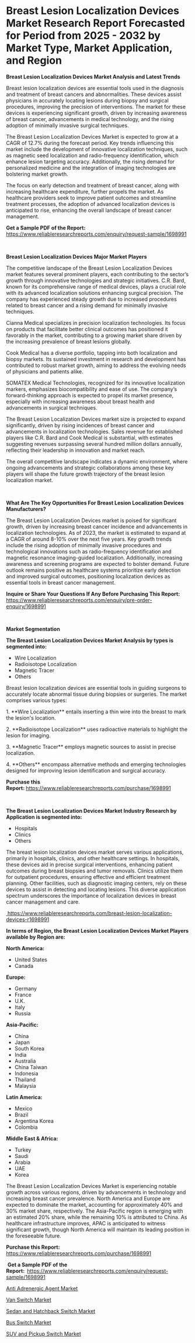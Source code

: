 <p><h1>Breast Lesion Localization Devices Market Research Report Forecasted for Period from 2025 -  2032 by Market Type, Market Application, and Region</h1></p><p><strong>Breast Lesion Localization Devices Market Analysis and Latest Trends</strong></p>
<p><p>Breast lesion localization devices are essential tools used in the diagnosis and treatment of breast cancers and abnormalities. These devices assist physicians in accurately locating lesions during biopsy and surgical procedures, improving the precision of interventions. The market for these devices is experiencing significant growth, driven by increasing awareness of breast cancer, advancements in medical technology, and the rising adoption of minimally invasive surgical techniques.</p><p>The Breast Lesion Localization Devices Market is expected to grow at a CAGR of 12.7% during the forecast period. Key trends influencing this market include the development of innovative localization techniques, such as magnetic seed localization and radio-frequency identification, which enhance lesion targeting accuracy. Additionally, the rising demand for personalized medicine and the integration of imaging technologies are bolstering market growth. </p><p>The focus on early detection and treatment of breast cancer, along with increasing healthcare expenditure, further propels the market. As healthcare providers seek to improve patient outcomes and streamline treatment processes, the adoption of advanced localization devices is anticipated to rise, enhancing the overall landscape of breast cancer management.</p></p>
<p><strong>Get a Sample PDF of the Report:&nbsp;</strong> <a href="https://www.reliableresearchreports.com/enquiry/request-sample/1698991?utm_campaign=10&utm_medium=2&utm_source=Github&utm_content=ia&utm_term=27032025&utm_id=breast-lesion-localization-devices">https://www.reliableresearchreports.com/enquiry/request-sample/1698991</a></p>
<p>&nbsp;</p>
<p><strong>Breast Lesion Localization Devices Major Market Players</strong></p>
<p><p>The competitive landscape of the Breast Lesion Localization Devices market features several prominent players, each contributing to the sector’s growth through innovative technologies and strategic initiatives. C.R. Bard, known for its comprehensive range of medical devices, plays a crucial role with its advanced localization solutions enhancing surgical precision. The company has experienced steady growth due to increased procedures related to breast cancer and a rising demand for minimally invasive techniques.</p><p>Cianna Medical specializes in precision localization technologies. Its focus on products that facilitate better clinical outcomes has positioned it favorably in the market, contributing to a growing market share driven by the increasing prevalence of breast lesions globally.</p><p>Cook Medical has a diverse portfolio, tapping into both localization and biopsy markets. Its sustained investment in research and development has contributed to robust market growth, aiming to address the evolving needs of physicians and patients alike.</p><p>SOMATEX Medical Technologies, recognized for its innovative localization markers, emphasizes biocompatibility and ease of use. The company’s forward-thinking approach is expected to propel its market presence, especially with increasing awareness about breast health and advancements in surgical techniques.</p><p>The Breast Lesion Localization Devices market size is projected to expand significantly, driven by rising incidences of breast cancer and advancements in localization technologies. Sales revenue for established players like C.R. Bard and Cook Medical is substantial, with estimates suggesting revenues surpassing several hundred million dollars annually, reflecting their leadership in innovation and market reach.</p><p>The overall competitive landscape indicates a dynamic environment, where ongoing advancements and strategic collaborations among these key players will shape the future growth trajectory of the breast lesion localization market.</p></p>
<p>&nbsp;</p>
<p><strong>What Are The Key Opportunities For Breast Lesion Localization Devices Manufacturers?</strong></p>
<p><p>The Breast Lesion Localization Devices market is poised for significant growth, driven by increasing breast cancer incidence and advancements in localization technologies. As of 2023, the market is estimated to expand at a CAGR of around 8-10% over the next five years. Key growth trends include the rising adoption of minimally invasive procedures and technological innovations such as radio-frequency identification and magnetic resonance imaging-guided localization. Additionally, increasing awareness and screening programs are expected to bolster demand. Future outlook remains positive as healthcare systems prioritize early detection and improved surgical outcomes, positioning localization devices as essential tools in breast cancer management.</p></p>
<p><strong>Inquire or Share Your Questions If Any Before Purchasing This Report:</strong> <a href="https://www.reliableresearchreports.com/enquiry/pre-order-enquiry/1698991?utm_campaign=10&utm_medium=2&utm_source=Github&utm_content=ia&utm_term=27032025&utm_id=breast-lesion-localization-devices">https://www.reliableresearchreports.com/enquiry/pre-order-enquiry/1698991</a></p>
<p>&nbsp;</p>
<p><strong>Market Segmentation</strong></p>
<p><strong>The Breast Lesion Localization Devices Market Analysis by types is segmented into:</strong></p>
<p><ul><li>Wire Localization</li><li>Radioisotope Localization</li><li>Magnetic Tracer</li><li>Others</li></ul></p>
<p><p>Breast lesion localization devices are essential tools in guiding surgeons to accurately locate abnormal tissue during biopsies or surgeries. The market comprises various types: </p><p>1. **Wire Localization** entails inserting a thin wire into the breast to mark the lesion's location.</p><p>2. **Radioisotope Localization** uses radioactive materials to highlight the lesion for imaging.</p><p>3. **Magnetic Tracer** employs magnetic sources to assist in precise localization.</p><p>4. **Others** encompass alternative methods and emerging technologies designed for improving lesion identification and surgical accuracy.</p></p>
<p><strong>Purchase this Report:&nbsp;</strong><a href="https://www.reliableresearchreports.com/purchase/1698991?utm_campaign=10&utm_medium=2&utm_source=Github&utm_content=ia&utm_term=27032025&utm_id=breast-lesion-localization-devices">https://www.reliableresearchreports.com/purchase/1698991</a></p>
<p>&nbsp;</p>
<p><strong>The Breast Lesion Localization Devices Market Industry Research by Application is segmented into:</strong></p>
<p><ul><li>Hospitals</li><li>Clinics</li><li>Others</li></ul></p>
<p><p>The breast lesion localization devices market serves various applications, primarily in hospitals, clinics, and other healthcare settings. In hospitals, these devices aid in precise surgical interventions, enhancing patient outcomes during breast biopsies and tumor removals. Clinics utilize them for outpatient procedures, ensuring effective and efficient treatment planning. Other facilities, such as diagnostic imaging centers, rely on these devices to assist in detecting and locating lesions. This diverse application spectrum underscores the importance of localization devices in breast cancer management and care.</p></p>
<p><a href="https://www.reliableresearchreports.com/breast-lesion-localization-devices-r1698991?utm_campaign=10&utm_medium=2&utm_source=Github&utm_content=ia&utm_term=27032025&utm_id=breast-lesion-localization-devices">&nbsp;https://www.reliableresearchreports.com/breast-lesion-localization-devices-r1698991</a></p>
<p><strong>In terms of Region, the Breast Lesion Localization Devices Market Players available by Region are:</strong></p>
<p>
    <p> <strong> North America: </strong>
        <ul>
            <li>United States</li>
            <li>Canada</li>
        </ul>
        </p> 
    <p> <strong> Europe: </strong>
        <ul>
            <li>Germany</li>
            <li>France</li>
            <li>U.K.</li>
            <li>Italy</li>
            <li>Russia</li>
        </ul>
        </p> 
    <p> <strong> Asia-Pacific: </strong>
        <ul>
            <li>China</li>
            <li>Japan</li>
            <li>South Korea</li>
            <li>India</li>
            <li>Australia</li>
            <li>China Taiwan</li>
            <li>Indonesia</li>
            <li>Thailand</li>
            <li>Malaysia</li>
        </ul>
        </p> 
    <p> <strong> Latin America: </strong>
        <ul>
            <li>Mexico</li>
            <li>Brazil</li>
            <li>Argentina Korea</li>
            <li>Colombia</li>
        </ul>
        </p> 
    <p> <strong> Middle East & Africa: </strong>
        <ul>
            <li>Turkey</li>
            <li>Saudi</li>
            <li>Arabia</li>
            <li>UAE</li>
            <li>Korea</li>
        </ul>
    </p>
    </p>
<p><p>The Breast Lesion Localization Devices Market is experiencing notable growth across various regions, driven by advancements in technology and increasing breast cancer prevalence. North America and Europe are expected to dominate the market, accounting for approximately 40% and 30% market share, respectively. The Asia-Pacific region is emerging with an estimated 20% share, while the remaining 10% is attributed to China. As healthcare infrastructure improves, APAC is anticipated to witness significant growth, though North America will maintain its leading position in the foreseeable future.</p></p>
<p><strong>Purchase this Report: </strong><a href="https://www.reliableresearchreports.com/purchase/1698991?utm_campaign=10&utm_medium=2&utm_source=Github&utm_content=ia&utm_term=27032025&utm_id=breast-lesion-localization-devices">https://www.reliableresearchreports.com/purchase/1698991</a></p>
<p>&nbsp;<strong>Get a Sample PDF of the Report:&nbsp;&nbsp;</strong><a href="https://www.reliableresearchreports.com/enquiry/request-sample/1698991?utm_campaign=10&utm_medium=2&utm_source=Github&utm_content=ia&utm_term=27032025&utm_id=breast-lesion-localization-devices">https://www.reliableresearchreports.com/enquiry/request-sample/1698991</a></p>
<p><strong></strong></p>
<p><p><a href="https://github.com/dovbusmrking/Market-Research-Report-List-1/blob/main/anti-adrenergic-agent-market.md?utm_campaign=10&utm_medium=2&utm_source=Github&utm_content=ia&utm_term=27032025&utm_id=breast-lesion-localization-devices">Anti Adrenergic Agent Market</a></p><p><a href="https://github.com/lemiranajd/Market-Research-Report-List-1/blob/main/van-switch-market.md?utm_campaign=10&utm_medium=2&utm_source=Github&utm_content=ia&utm_term=27032025&utm_id=breast-lesion-localization-devices">Van Switch Market</a></p><p><a href="https://github.com/pichuaadh0/Market-Research-Report-List-1/blob/main/sedan-and-hatchback-switch-market.md?utm_campaign=10&utm_medium=2&utm_source=Github&utm_content=ia&utm_term=27032025&utm_id=breast-lesion-localization-devices">Sedan and Hatchback Switch Market</a></p><p><a href="https://github.com/oshrykauraj7/Market-Research-Report-List-1/blob/main/bus-switch-market.md?utm_campaign=10&utm_medium=2&utm_source=Github&utm_content=ia&utm_term=27032025&utm_id=breast-lesion-localization-devices">Bus Switch Market</a></p><p><a href="https://github.com/ogbadujonito22/Market-Research-Report-List-1/blob/main/suv-and-pickup-switch-market.md?utm_campaign=10&utm_medium=2&utm_source=Github&utm_content=ia&utm_term=27032025&utm_id=breast-lesion-localization-devices">SUV and Pickup Switch Market</a></p></p>
